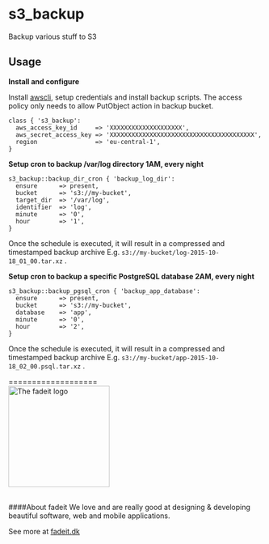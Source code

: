 # s3\_backup

Backup various stuff to S3

## Usage

**Install and configure**

Install [awscli](https://aws.amazon.com/cli/), setup credentials and install backup scripts. The access policy only needs to allow PutObject action in backup bucket.

```puppet
class { 's3_backup':
  aws_access_key_id     => 'XXXXXXXXXXXXXXXXXXXX',
  aws_secret_access_key => 'XXXXXXXXXXXXXXXXXXXXXXXXXXXXXXXXXXXXXXXX',
  region                => 'eu-central-1',
}
```

**Setup cron to backup /var/log directory 1AM, every night**

```puppet
s3_backup::backup_dir_cron { 'backup_log_dir':
  ensure      => present,
  bucket      => 's3://my-bucket',
  target_dir  => '/var/log',
  identifier  => 'log',
  minute      => '0',
  hour        => '1',
}
```

Once the schedule is executed, it will result in a compressed and timestamped backup archive E.g. `s3://my-bucket/log-2015-10-18_01_00.tar.xz` .


**Setup cron to backup a specific PostgreSQL database 2AM, every night**

```puppet
s3_backup::backup_pgsql_cron { 'backup_app_database':
  ensure      => present,
  bucket      => 's3://my-bucket',
  database    => 'app',
  minute      => '0',
  hour        => '2',
}
```

Once the schedule is executed, it will result in a compressed and timestamped backup archive E.g. `s3://my-bucket/app-2015-10-18_02_00.psql.tar.xz` .


===================
<br/>
<a href="http:fadeit.dk"><img src="http://fadeit.dk/src/assets/img/brand/fadeit_logo_full.svg" alt="The fadeit logo" style="width:200px;"/></a><br/><br/>

####About fadeit
We love and are really good at designing &amp; developing beautiful software, web and mobile applications.

See more at [fadeit.dk](http://fadeit.dk)
